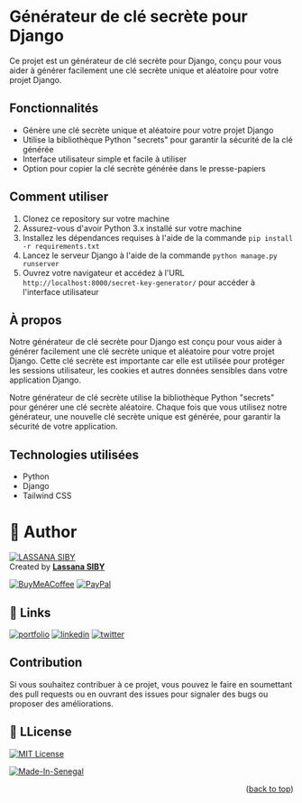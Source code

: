 <a name="readme-top"></a>

# Générateur de clé secrète pour Django

Ce projet est un générateur de clé secrète pour Django, conçu pour vous aider à générer facilement une clé secrète unique et aléatoire pour votre projet Django.

## Fonctionnalités

- Génère une clé secrète unique et aléatoire pour votre projet Django
- Utilise la bibliothèque Python "secrets" pour garantir la sécurité de la clé générée
- Interface utilisateur simple et facile à utiliser
- Option pour copier la clé secrète générée dans le presse-papiers

## Comment utiliser

1. Clonez ce repository sur votre machine
2. Assurez-vous d'avoir Python 3.x installé sur votre machine
3. Installez les dépendances requises à l'aide de la commande `pip install -r requirements.txt`
4. Lancez le serveur Django à l'aide de la commande `python manage.py runserver`
5. Ouvrez votre navigateur et accédez à l'URL `http://localhost:8000/secret-key-generator/` pour accéder à l'interface utilisateur

## À propos
Notre générateur de clé secrète pour Django est conçu pour vous aider à générer facilement une clé secrète unique et aléatoire pour votre projet Django. Cette clé secrète est importante car elle est utilisée pour protéger les sessions utilisateur, les cookies et autres données sensibles dans votre application Django.

Notre générateur de clé secrète utilise la bibliothèque Python "secrets" pour générer une clé secrète aléatoire. Chaque fois que vous utilisez notre générateur, une nouvelle clé secrète unique est générée, pour garantir la sécurité de votre application.

## Technologies utilisées

- Python
- Django
- Tailwind CSS
# 👤 Author 

[![LASSANA SIBY](https://avatars.githubusercontent.com/u/103085452?u=13ace4d88a52056741734e0f802ca7c0053e1e80&v=4&s=40)](https://github.com/sibylassana95)  
Created by **[Lassana SIBY](https://github.com/sibylassana95)**

  [![BuyMeACoffee](https://img.shields.io/badge/Buy%20Me%20a%20Coffee-ffdd00?style=for-the-badge&logo=buy-me-a-coffee&logoColor=black)](https://www.buymeacoffee.com/sibyamara9M)
  [![PayPal](https://img.shields.io/badge/PayPal-00457C?style=for-the-badge&logo=paypal&logoColor=white)](https://paypal.me/sibylassana) 



## 🔗 Links
[![portfolio](https://img.shields.io/badge/my_portfolio-000?style=for-the-badge&logo=ko-fi&logoColor=white)](https://sibylassana.com/)
[![linkedin](https://img.shields.io/badge/linkedin-0A66C2?style=for-the-badge&logo=linkedin&logoColor=white)](https://www.linkedin.com/in/sibylassana/)
[![twitter](https://img.shields.io/badge/twitter-1DA1F2?style=for-the-badge&logo=twitter&logoColor=white)](https://twitter.com/sibyog13)


## Contribution

Si vous souhaitez contribuer à ce projet, vous pouvez le faire en soumettant des pull requests ou en ouvrant des issues pour signaler des bugs ou proposer des améliorations.
## 📝 LLicense

[![MIT License](https://img.shields.io/badge/License-MIT-green.svg)](https://choosealicense.com/licenses/mit/)

[![Made-In-Senegal](https://github.com/GalsenDev221/made.in.senegal/blob/master/assets/badge.svg)](https://github.com/GalsenDev221/made.in.senegal)

<p align="right">(<a href="#readme-top">back to top</a>)</p>


